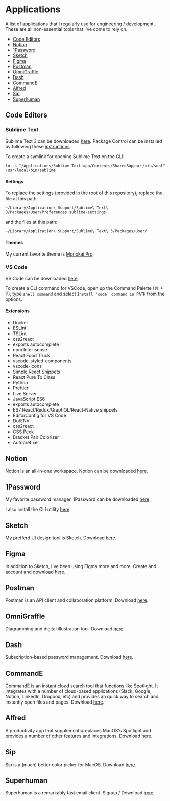 # Applications 

A list of applications that I regularly use for engineering / development. These are all non-essential tools that I've come to rely on. 

* [Code Editors](#code-editors)
* [Notion](#notion)
* [1Password](#1password)
* [Sketch](#sketch)
* [Figma](#figma)
* [Postman](#postman)
* [OmniGraffle](#omnigraffle)
* [Dash](#dash)
* [CommandE](#commande)
* [Alfred](#alfred)
* [Sip](#sip)
* [Superhuman](#superhuman)

## Code Editors

### Sublime Text

Sublime Text 3 can be downloaded [here](https://www.sublimetext.com/3). Package Control can be installed by following these [instructions](https://packagecontrol.io/installation).

To create a symlink for opening Sublime Text on the CLI:

```
ln -s "/Applications/Sublime Text.app/Contents/SharedSupport/bin/subl" /usr/local/bin/sublime
```

#### Settings

To replace the settings (provided in the root of this repository), replace the file at this path:

```
~/Library/Application\ Support/Sublime\ Text\ 3/Packages/User/Preferences.sublime-settings
```

and the files at this path:

```
~/Library/Application\ Support/Sublime\ Text\ 3/Packages/User/
```

#### Themes

My current favorite theme is [Monokai Pro](https://packagecontrol.io/packages/Theme%20-%20Monokai%20Pro).

### VS Code

VS Code can be downloaded [here](https://code.visualstudio.com/download).

To create a CLI command for VSCode, open up the Command Palette (⌘ + P), type `shell command` and select
`Install 'code' command in PATH` from the options. 

#### Extensions

* Docker 
* ESLint
* TSLint
* css2react
* exports autocomplete
* npm Intellisense 
* React Food Truck 
* vscode-styled-components
* vscode-icons
* Simple React Snippets
* React Pure To Class
* Python 
* Prettier 
* Live Server
* JavaScript ES6
* exports autocomplete
* ES7 React/Redux/GraphQL/React-Native snippets
* EditorConfig for VS Code
* DotENV
* css2react
* CSS Peek
* Bracket Pair Colorizer
* Autoprefixer 

## Notion 

Notion is an all-in-one workspace. Notion can be downloaded [here](https://www.notion.so/).

## 1Password

My favorite password manager. 1Password can be downloaded [here](https://1password.com/).

I also install the CLI utility [here](https://support.1password.com/command-line-getting-started/).

## Sketch 

My prefferd UI design tool is Sketch. Download [here](https://www.sketch.com/).

## Figma

In addition to Sketch, I've been using Figma more and more. Create and account and download [here](https://www.figma.com/downloads/).

## Postman 

Postman is an API client and collaboration platform. Download [here](https://www.getpostman.com/). 

## OmniGraffle 

Diagramming and digital illustration tool. Download [here](https://www.omnigroup.com/omnigraffle/).

## Dash 

Subscription-based password management. Download [here](https://www.dashlane.com/).

## CommandE

CommandE is an instant cloud search tool that functions like Spotlight. It integrates with a number of cloud-based applications (Slack, Google, Notion, LinkedIn, Dropbox, etc) and provides an quick way to search and instantly open files and pages. Download [here](https://getcommande.com/).

## Alfred

A productivity app that supplements/replaces MacOS's Spotlight and provides a number of other features and integrations. Download [here](https://www.alfredapp.com/).

## Sip 

Sip is a (much) better color picker for MacOS. Download [here](https://sipapp.io/).

## Superhuman

Superhuman is a remarkably fast email client. Signup / Download [here](https://superhuman.com).